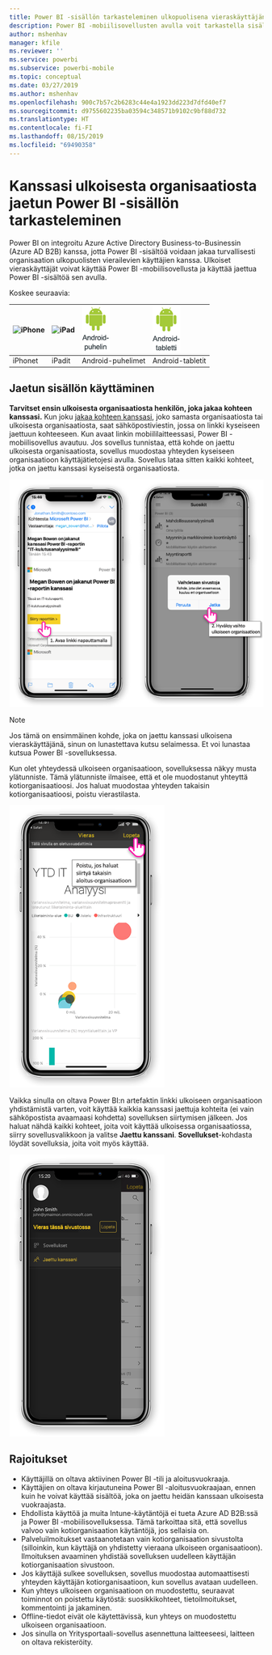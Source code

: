 ```yaml
---
title: Power BI -sisällön tarkasteleminen ulkopuolisena vieraskäyttäjänä (Azure AD B2B)
description: Power BI -mobiilisovellusten avulla voit tarkastella sisältöä, joka on jaettu kanssasi ulkoisesta organisaatiosta.
author: mshenhav
manager: kfile
ms.reviewer: ''
ms.service: powerbi
ms.subservice: powerbi-mobile
ms.topic: conceptual
ms.date: 03/27/2019
ms.author: mshenhav
ms.openlocfilehash: 900c7b57c2b6283c44e4a1923dd223d7dfd40ef7
ms.sourcegitcommit: d9755602235ba03594c348571b9102c9bf88d732
ms.translationtype: HT
ms.contentlocale: fi-FI
ms.lasthandoff: 08/15/2019
ms.locfileid: "69490358"
---
```

# <a name="view-power-bi-content-shared-with-you-from-an-external-organization"></a>Kanssasi ulkoisesta organisaatiosta jaetun Power BI -sisällön tarkasteleminen

Power BI on integroitu Azure Active Directory Business-to-Businessin (Azure AD B2B) kanssa, jotta Power BI -sisältöä voidaan jakaa turvallisesti organisaation ulkopuolisten vierailevien käyttäjien kanssa. Ulkoiset vieraskäyttäjät voivat käyttää Power BI -mobiilisovellusta ja käyttää jaettua Power BI -sisältöä sen avulla. 


Koskee seuraavia:

| ![iPhone](./media/mobile-app-ssrs-kpis-mobile-on-premises-reports/iphone-logo-50-px.png) | ![iPad](./media/mobile-app-ssrs-kpis-mobile-on-premises-reports/ipad-logo-50-px.png) | ![Android-puhelin](./media/mobile-app-ssrs-kpis-mobile-on-premises-reports/android-phone-logo-50-px.png) | ![Android-tabletti](./media/mobile-app-ssrs-kpis-mobile-on-premises-reports/android-tablet-logo-50-px.png) |
|:--- |:--- |:--- |:--- |
| iPhonet |iPadit |Android-puhelimet |Android-tabletit |

## <a name="accessing-shared-content"></a>Jaetun sisällön käyttäminen

**Tarvitset ensin ulkoisesta organisaatiosta henkilön, joka jakaa kohteen kanssasi.** Kun joku [jakaa kohteen kanssasi](../../service-share-dashboards.md), joko samasta organisaatiosta tai ulkoisesta organisaatiosta, saat sähköpostiviestin, jossa on linkki kyseiseen jaettuun kohteeseen. Kun avaat linkin mobiililaitteessasi, Power BI -mobiilisovellus avautuu. Jos sovellus tunnistaa, että kohde on jaettu ulkoisesta organisaatiosta, sovellus muodostaa yhteyden kyseiseen organisaatioon käyttäjätietojesi avulla. Sovellus lataa sitten kaikki kohteet, jotka on jaettu kanssasi kyseisestä organisaatiosta.

![Power BI avaa jaetun kohteen sähköpostista ](./media/mobile-apps-b2b/mobile-b2b-open-item-email.png)

> [!NOTE]
> Jos tämä on ensimmäinen kohde, joka on jaettu kanssasi ulkoisena vieraskäyttäjänä, sinun on lunastettava kutsu selaimessa. Et voi lunastaa kutsua Power BI -sovelluksessa.

Kun olet yhteydessä ulkoiseen organisaatioon, sovelluksessa näkyy musta ylätunniste. Tämä ylätunniste ilmaisee, että et ole muodostanut yhteyttä kotiorganisaatioosi. Jos haluat muodostaa yhteyden takaisin kotiorganisaatioosi, poistu vierastilasta.

![Power BI:n vieraskäyttäjän otsikko](./media/mobile-apps-b2b/mobile-b2b-exit-home.png)

Vaikka sinulla on oltava Power BI:n artefaktin linkki ulkoiseen organisaatioon yhdistämistä varten, voit käyttää kaikkia kanssasi jaettuja kohteita (ei vain sähköpostista avaamaasi kohdetta) sovelluksen siirtymisen jälkeen. Jos haluat nähdä kaikki kohteet, joita voit käyttää ulkoisessa organisaatiossa, siirry sovellusvalikkoon ja valitse **Jaettu kanssani**. **Sovellukset**-kohdasta löydät sovelluksia, joita voit myös käyttää.

![Power BI -sovellusvalikko vieraana ulkoisena käyttäjänä](./media/mobile-apps-b2b/mobile-b2b-menu.png)

## <a name="limitations"></a>Rajoitukset

- Käyttäjillä on oltava aktiivinen Power BI -tili ja aloitusvuokraaja.
- Käyttäjien on oltava kirjautuneina Power BI -aloitusvuokraajaan, ennen kuin he voivat käyttää sisältöä, joka on jaettu heidän kanssaan ulkoisesta vuokraajasta.
- Ehdollista käyttöä ja muita Intune-käytäntöjä ei tueta Azure AD B2B:ssä ja Power BI -mobiilisovelluksessa. Tämä tarkoittaa sitä, että sovellus valvoo vain kotiorganisaation käytäntöjä, jos sellaisia on.
- Palveluilmoitukset vastaanotetaan vain kotiorganisaation sivustolta (silloinkin, kun käyttäjä on yhdistetty vieraana ulkoiseen organisaatioon). Ilmoituksen avaaminen yhdistää sovelluksen uudelleen käyttäjän kotiorganisaation sivustoon.
- Jos käyttäjä sulkee sovelluksen, sovellus muodostaa automaattisesti yhteyden käyttäjän kotiorganisaatioon, kun sovellus avataan uudelleen.
- Kun yhteys ulkoiseen organisaatioon on muodostettu, seuraavat toiminnot on poistettu käytöstä: suosikkikohteet, tietoilmoitukset, kommentointi ja jakaminen.
- Offline-tiedot eivät ole käytettävissä, kun yhteys on muodostettu ulkoiseen organisaatioon.
- Jos sinulla on Yritysportaali-sovellus asennettuna laitteeseesi, laitteen on oltava rekisteröity.
